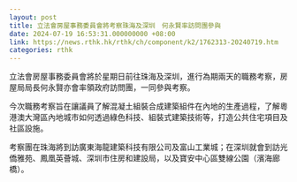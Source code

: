 ```yaml
---
layout: post
title: 立法會房屋事務委員會將考察珠海及深圳　何永賢率訪問團參與
date: 2024-07-19 16:53:31.000000000 +08:00
link: https://news.rthk.hk/rthk/ch/component/k2/1762313-20240719.htm
categories: rthk
---
```


立法會房屋事務委員會將於星期日前往珠海及深圳，進行為期兩天的職務考察，房屋局局長何永賢亦會率領政府訪問團，一同參與考察。

今次職務考察旨在讓議員了解混凝土組裝合成建築組件在內地的生產過程，了解粵港澳大灣區內地城市如何透過綠色科技、組裝式建築技術等，打造公共住宅項目及社區設施。

考察團在珠海將到訪廣東海龍建築科技有限公司及富山工業城；在深圳就會到訪光僑雅苑、鳳凰英薈城、深圳市住房和建設局，以及寶安中心區雙線公園（濱海廊橋）。

